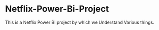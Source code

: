 # Netflix-Power-Bi-Project
This is a Netflix Power BI project by which we Understand Various things.

